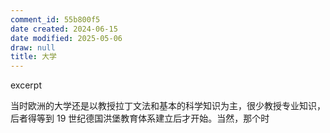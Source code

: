 ```yaml
---
comment_id: 55b800f5
date created: 2024-06-15
date modified: 2025-05-06
draw: null
title: 大学
---
```

excerpt

<!-- more -->

当时欧洲的大学还是以教授拉丁文法和基本的科学知识为主，很少教授专业知识，后者得等到 19 世纪德国洪堡教育体系建立后才开始。当然，那个时
